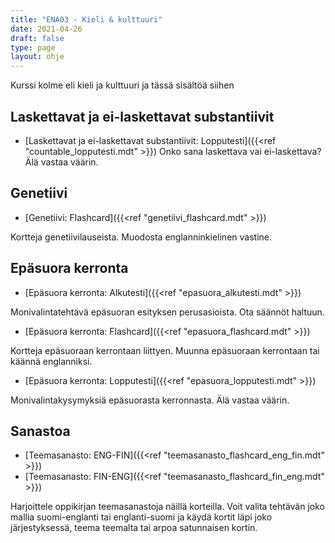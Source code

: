 ```yaml
---
title: "ENA03 - Kieli & kulttuuri"
date: 2021-04-26
draft: false
type: page
layout: ohje
---
```

Kurssi kolme eli kieli ja kulttuuri ja tässä sisältöä siihen

## Laskettavat ja ei-laskettavat substantiivit
* [Laskettavat ja ei-laskettavat substantiivit: Lopputesti]({{<ref "countable_lopputesti.mdt" >}})
Onko sana laskettava vai ei-laskettava? Älä vastaa väärin.

## Genetiivi
* [Genetiivi: Flashcard]({{<ref "genetiivi_flashcard.mdt" >}})

Kortteja genetiivilauseista. Muodosta englanninkielinen vastine. 

## Epäsuora kerronta
* [Epäsuora kerronta: Alkutesti]({{<ref "epasuora_alkutesti.mdt" >}})

Monivalintatehtävä epäsuoran esityksen perusasioista. Ota säännöt haltuun.

* [Epäsuora kerronta: Flashcard]({{<ref "epasuora_flashcard.mdt" >}})

Kortteja epäsuoraan kerrontaan liittyen. Muunna epäsuoraan kerrontaan tai käännä englanniksi.

* [Epäsuora kerronta: Lopputesti]({{<ref "epasuora_lopputesti.mdt" >}})

Monivalintakysymyksiä epäsuorasta kerronnasta. Älä vastaa väärin.


## Sanastoa
* [Teemasanasto: ENG-FIN]({{<ref "teemasanasto_flashcard_eng_fin.mdt" >}})
* [Teemasanasto: FIN-ENG]({{<ref "teemasanasto_flashcard_fin_eng.mdt" >}})

Harjoittele oppikirjan teemasanastoja näillä korteilla. Voit valita tehtävän joko mallia suomi-englanti tai englanti-suomi ja käydä kortit läpi joko järjestyksessä, teema teemalta tai arpoa satunnaisen kortin.